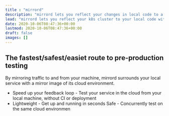 ```yaml
---
title : "mirrord"
description: "mirrord lets you reflect your changes in local code to a k8s cluster without building or deploying"
lead: "mirrord lets you reflect your k8s cluster to your local code without interrupting it"
date: 2020-10-06T08:47:36+00:00
lastmod: 2020-10-06T08:47:36+00:00
draft: false
images: []
---
```


## The fastest/safest/easiet route to pre-production testing
By mirroring traffic to and from your machine, mirrord surrounds your local service with a mirror image of its cloud environment.
- Speed up your feedback loop - Test your service in the cloud from your local machine, without CI or deployment
- Lightweight - Get up and running in seconds Safe - Concurrently test on the same cloud environmen

<!-- ## Why deploy to staging when you can...
**not** deploy to staging?

By mirroring traffic to and from your machine, ***mirrord*** surrounds your local sergvice with a mirror image of its cloud environment.

### No more:
 - Mocking up databases/traffic/configuration
 - Waiting for the CI to run
 - Breaking the shared environment for everyone -->

<!-- ### Stop 🛑✋

- Mocking databases/traffic/configuration
- Waiting for the CI to run
- Breaking the shared environment for everyone

### Start ▶️
- Running your service locally, with remote service's context
- Receiving mirrored (duplicated) traffic in real time
- Having the same environment variables the remote service has
- Accessing resources available to the remote context such as databases, managed services, etc. -->